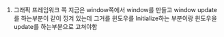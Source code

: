 1. 그래픽 프레임워크 쪽  지금은  window쪽에서 window를 만들고  window update를 하는부분이 같이 낑겨 있는데 그거를 윈도우를 Initialize하는 부분이랑 윈도우을 update를 하는부분으로 고쳐야함 
